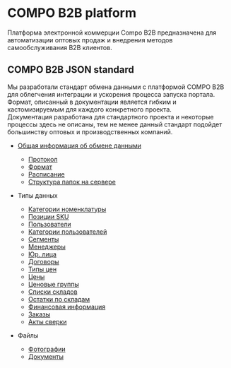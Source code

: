 # COMPO B2B platform
Платформа электронной коммерции Compo B2B предназначена для автоматизации оптовых продаж и внедрения методов самообслуживания B2B клиентов.


## COMPO B2B JSON standard
Мы разработали стандарт обмена данными с платформой COMPO B2B для облегчения интеграции и ускорения процесса запуска портала. Формат, описанный в документации является гибким и кастомизируемым для каждого конкретного проекта.  
Документация разработана для стандартного проекта и некоторые процессы здесь не описаны, тем не менее данный стандарт подойдет большинству оптовых и производственных компаний.

* [Общая информация об обмене данными](https://github.com/comporu/compo-integration-doc/wiki/Home/)
  - [Протокол](https://github.com/comporu/compo-integration-doc/wiki/%D0%9F%D1%80%D0%BE%D1%82%D0%BE%D0%BA%D0%BE%D0%BB)
  - [Формат](https://github.com/comporu/compo-integration-doc/wiki/%D0%A4%D0%BE%D1%80%D0%BC%D0%B0%D1%82) 
  - [Расписание](https://github.com/comporu/compo-integration-doc/wiki/%D0%A0%D0%B0%D1%81%D0%BF%D0%B8%D1%81%D0%B0%D0%BD%D0%B8%D0%B5) 
  - [Структура папок на сервере](https://github.com/comporu/compo-integration-doc/wiki/%D0%9F%D0%B0%D0%BF%D0%BA%D0%B8) 

* Типы данных
  - [Категории номенклатуры](https://github.com/comporu/compo-integration-doc/wiki/categories.json)
  - [Позиции SKU](https://github.com/comporu/compo-integration-doc/wiki/products.json) 
  - [Пользователи](https://github.com/comporu/compo-integration-doc/wiki/customers.json) 
  - [Категории пользователей](https://github.com/comporu/compo-integration-doc/wiki/CategoriesUsers.json) 
  - [Сегменты](https://github.com/comporu/compo-integration-doc/wiki/segments.json) 
  - [Менеджеры](https://github.com/comporu/compo-integration-doc/wiki/managers.json) 
  - [Юр. лица](https://github.com/comporu/compo-integration-doc/wiki/contragents.json) 
  - [Договоры](https://github.com/comporu/compo-integration-doc/wiki/contracts.json) 
  - [Типы цен](https://github.com/comporu/compo-integration-doc/wiki/prices_types.json) 
  - [Цены](https://github.com/comporu/compo-integration-doc/wiki/prices.json) 
  - [Ценовые группы](https://github.com/comporu/compo-integration-doc/wiki/price_groups.json)
  - [Списки складов](https://github.com/comporu/compo-integration-doc/wiki/warehouses.json) 
  - [Остатки по складам](https://github.com/comporu/compo-integration-doc/wiki/remains.json) 
  - [Финансовая информация](https://github.com/comporu/compo-integration-doc/wiki/finances.json)  
  - [Заказы](https://github.com/comporu/compo-integration-doc/wiki/orders.json)  
  - [Акты сверки](https://github.com/comporu/compo-integration-doc/wiki/acts.json)  
* Файлы
  - [Фотографии](https://github.com/comporu/compo-integration-doc/wiki/pictures)
  - [Документы](https://github.com/comporu/compo-integration-doc/wiki/invoices)
